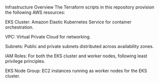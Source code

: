 Infrastructure Overview
The Terraform scripts in this repository provision the following AWS resources:

EKS Cluster: Amazon Elastic Kubernetes Service for container orchestration.

VPC: Virtual Private Cloud for networking.

Subnets: Public and private subnets distributed across availability zones.

IAM Roles: For both the EKS cluster and worker nodes, following least privilege principles.

EKS Node Group: EC2 instances running as worker nodes for the EKS cluster.


